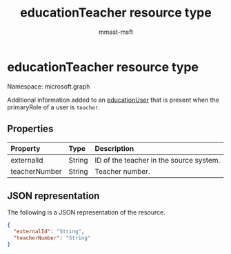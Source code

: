 ﻿---
title: "educationTeacher resource type"
description: "Additional information added to an educationUser that is present when the primaryRole of a user is `teacher`."
author: "mmast-msft"
localization_priority: Normal
ms.prod: "education"
doc_type: resourcePageType
---

# educationTeacher resource type

Namespace: microsoft.graph

Additional information added to an [educationUser](educationuser.md) that is present when the primaryRole of a user is `teacher`.

## Properties

| Property      | Type   | Description                             |
| :------------ | :----- | :-------------------------------------- |
| externalId    | String | ID of the teacher in the source system. |
| teacherNumber | String | Teacher number.                         |

## JSON representation

The following is a JSON representation of the resource.

<!-- {
  "blockType": "resource",
  "optionalProperties": [

  ],
  "@odata.type": "microsoft.graph.educationTeacher"
}-->

```json
{
  "externalId": "String",
  "teacherNumber": "String"
}

```

<!-- uuid: 8fcb5dbc-d5aa-4681-8e31-b001d5168d79
2015-10-25 14:57:30 UTC -->

<!-- {
  "type": "#page.annotation",
  "description": "educationTeacher resource",
  "keywords": "",
  "section": "documentation",
  "tocPath": ""
}-->
